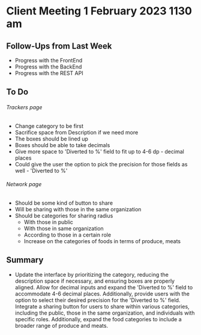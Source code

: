 # Client Meeting 1 February 2023 1130 am

## Follow-Ups from Last Week

- Progress with the FrontEnd
- Progress with the BackEnd
- Progress with the REST API

## To Do

###### Trackers page

- Change category to be first
- Sacrifice space from Description if we need more
- The boxes should be lined up
- Boxes should be able to take decimals
- Give more space to 'Diverted to %' field to fit up to 4-6 dp - decimal places
- Could give the user the option to pick the precision for those fields as well - 'Diverted to %'

###### Network page

- Should be some kind of button to share
- Will be sharing with those in the same organization
- Should be categories for sharing radius
  - With those in public
  - With those in same organization
  - According to those in a certain role
  - Increase on the categories of foods in terms of produce, meats

## Summary

- Update the interface by prioritizing the category, reducing the description space if necessary, and ensuring boxes are properly aligned. Allow for decimal inputs and expand the 'Diverted to %' field to accommodate 4-6 decimal places. Additionally, provide users with the option to select their desired precision for the 'Diverted to %' field. Integrate a sharing button for users to share within various categories, including the public, those in the same organization, and individuals with specific roles. Additionally, expand the food categories to include a broader range of produce and meats.

